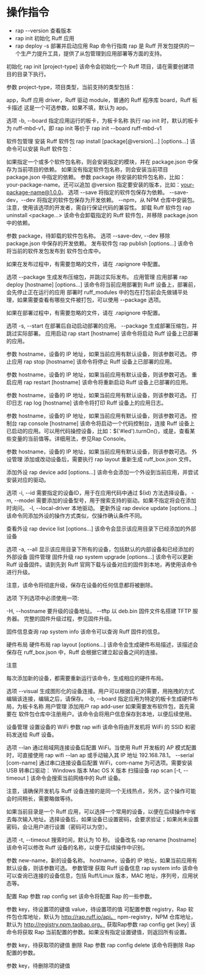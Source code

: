 # 操作指令
* rap --version  查看版本
* rap init  初始化 Ruff 应用
* rap deploy -s 部署并启动应用
Rap 命令行指南
rap 是 Ruff 开发包提供的一个生产力提升工具，提供了从包管理到应用部署等方面的支持。

初始化
rap init [project-type]
该命令会初始化一个 Ruff 项目，请在需要创建项目的目录下执行。

参数
project-type，项目类型，当前支持的类型包括：

app，Ruff 应用
driver，Ruff 驱动
module，普通的 Ruff 程序库
board，Ruff 板卡描述
这是一个可选参数，如果不填，默认为 app。

选项
-b, --board <board> 指定应用运行的板卡，为板卡名称
执行 rap init 时，默认的板卡为 ruff-mbd-v1，即 rap init 等价于 rap init --board ruff-mbd-v1

软件包管理
安装 Ruff 软件包
rap install [package[@version]...] [options...]
该命令可以安装 Ruff 软件包：

如果指定一个或多个软件包名称，则会安装指定的模块，并在 package.json 中保存为当前项目的依赖。
如果没有指定软件包名称，则会安装当前项目 package.json 中指定的依赖。
参数
package 待安装的软件包名称，比如：your-package-name。还可以追加 @version 指定要安装的版本，比如：your-package-name@1.0.0。
选项
--save 将指定的软件包保存为依赖。
--save-dev，--dev 将指定的软件包保存为开发依赖。
--npm，从 NPM 仓库中安装包。
注意，使用该选项的开发者，需自行保证代码的兼容性。
卸载 Ruff 软件包
rap uninstall <package...>
该命令会卸载指定的 Ruff 软件包，并移除 package.json 中的依赖。

参数
package，待卸载的软件包名称。
选项
--save-dev, --dev 移除 package.json 中保存的开发依赖。
发布软件包
rap publish [options...]
该命令将当前的软件发包发布到 软件包仓库中。

如果在发布过程中，有需要忽略的文件，请在 .rapignore 中配置。

选项
--package 生成发布压缩包，并跳过实际发布。
应用管理
应用部署
rap deploy [hostname] [options...]
该命令将当前应用部署到 Ruff 设备上，部署前，会先停止正在运行的应用
部署时 ruff_modules 中的包在打包前会先做铺平处理，如果需要查看有哪些文件被打包，可以使用 --package 选项。

如果在部署过程中，有需要忽略的文件，请在 .rapignore 中配置。

选项
-s, --start 在部署后自动启动部署的应用。
--package 生成部署压缩包，并跳过实际部署。
应用启动
rap start [hostname]
该命令将启动 Ruff 设备上已部署的应用。

参数
hostname，设备的 IP 地址，如果当前应用有默认设备，则该参数可选。
停止应用
rap stop [hostname]
该命令将停止 Ruff 设备上已部署的应用。

参数
hostname，设备的 IP 地址，如果当前应用有默认设备，则该参数可选。
重启应用
rap restart [hostname]
该命令将重新启动 Ruff 设备上已部署的应用。

参数
hostname，设备的 IP 地址，如果当前应用有默认设备，则该参数可选。
打印日志
rap log [hostname]
该命令将打印 Ruff 设备上的应用日志。

参数
hostname，设备的 IP 地址，如果当前应用有默认设备，则该参数可选。
控制台
rap console [hostname]
该命令将启动一个代码控制台，连接 Ruff 设备上已启动的应用。可以用代码操控设备，比如：$('#led').turnOn()，或是，查看某些变量的当前值等。详细用法，参见Rap Console。

参数
hostname，设备的 IP 地址，如果当前应用有默认设备，则该参数可选。
外设管理
添加或改动设备后，需要执行 rap layout 重新生成 ruff_box.json 文件。

添加外设
rap device add [options...]
该命令会添加一个外设到当前应用，并尝试安装对应的驱动。

选项
-i, --id <id> 需要指定的设备ID，用于在应用代码中通过 $(id) 方法选择设备。
-m, --model <model> 需要添加的设备型号，用于搜索支持的驱动。如果不指定将会在添加时询问。
-l, --local-driver <path> 本地驱动。
更新外设
rap device update [options...]
该命令同添加外设的操作方式类似，仅操作确认条件不同。

查看外设
rap device list [options...]
该命令会显示该应用目录下已经添加的外部设备

选项
-a, --all 显示该应用目录下所有的设备，包括默认的内部设备和已经添加的外部设备
固件管理
固件升级
rap system upgrade <target> <firmware-binary-file> [options...]
该命令可以更新 Ruff 设备固件。请到先到 Ruff 官网下载与设备对应的固件到本地，再使用该命令进行升级。

注意，该命令将彻底升级，保存在设备的任何信息都将被删除。

选项
下列选项中必须使用一项:

-H, --hostname <hostname> 要升级的设备地址。
--tftp 以 deb.bin 固件文件名搭建 TFTP 服务器。
完整的固件升级过程，参见固件升级。

固件信息查询
rap system info <hostname>
该命令可以查询 Ruff 固件的信息。

硬件布局
硬件布局
rap layout [options...]
该命令会生成硬件布局描述，该描述会保存在 ruff_box.json 中，Ruff 会根据它建立起设备之间的连接。

注意

每次添加新的设备，都需要重新运行该命令，生成相应的硬件布局。

选项
--visual 生成图形化的设备连接。用户可以根据自己的需要，用拖拽的方式编辑该连接，编辑之后，请保存。
-b, --board <board> 指定应用为特定的板卡生成硬件布局，为板卡名称
用户管理
添加用户
rap add-user
如果需要发布软件包，首先需要在 软件包仓库中注册用户。该命令会将用户信息保存到本地，以便后续使用。

设备管理
设置设备的 WiFi 参数
rap wifi
该命令将由开发机将 WiFi 的 SSID 和密码发送给 Ruff 设备。

选项
--lan <hostname> 通过局域网连接设备后配置 WiFi。当使用 Ruff 开发板的 AP 模式配置时，可直接使用 rap wifi --lan ap 或手动输入其 IP 地址 192.168.78.1。
--serial [com-name] 通过串口连接设备后配置 WiFi，com-name 为可选项。需要安装 USB 转串口驱动：
Windows 版本
Mac OS X 版本
扫描设备
rap scan [-t, --timeout <timeout>]
该命令会搜索当前网络中的 Ruff 设备。

注意，请确保开发机与 Ruff 设备连接的是同一个无线热点，另外，这个操作可能会时间稍长，需要略做等待。

如果当前目录是一个 Ruff 应用，可以选择一个常用的设备，以便在后续操作中省去每次输入地址。选择设备后，如果设备已设置密码，会要求验证；如果尚未设置密码，会让用户进行设置（密码可以为空）。

选项
-t, --timeout <timeout> 搜索时间，默认为 10 秒。
设备改名
rap rename <new-name> [hostname]
该命令可以修改 Ruff 设备的名称，以便于后续操作中识别。

参数
new-name，新的设备名称。
hostname，设备的 IP 地址，如果当前应用有默认设备，则该参数可选。
参数管理
获取 Ruff 设备信息
rap system info <hostname>
该命令可以查询已连接的设备信息，包括 Ruff/Linux 版本，MAC 地址，序列号，应用状态等。

配置 Rap 参数
rap config set <key> <value>
该命令将配置 Rap 的一些参数。

参数
key，待设置项的键值
value，待设置项的值
可配置参数
registry，Rap 软件包仓库地址，默认为 http://rap.ruff.io/api。
npm-registry，NPM 仓库地址，默认为 http://registry.npm.taobao.org。
获取Rap参数
rap config get [key]
该命令将获取 Rap 当前配置的参数。如果没有指定设置键值，则返回所有设置。

参数
key，待获取项的键值
删除 Rap 参数
rap config delete <key>
该命令将删除 Rap 配置的参数。

参数
key，待删除项的键值
